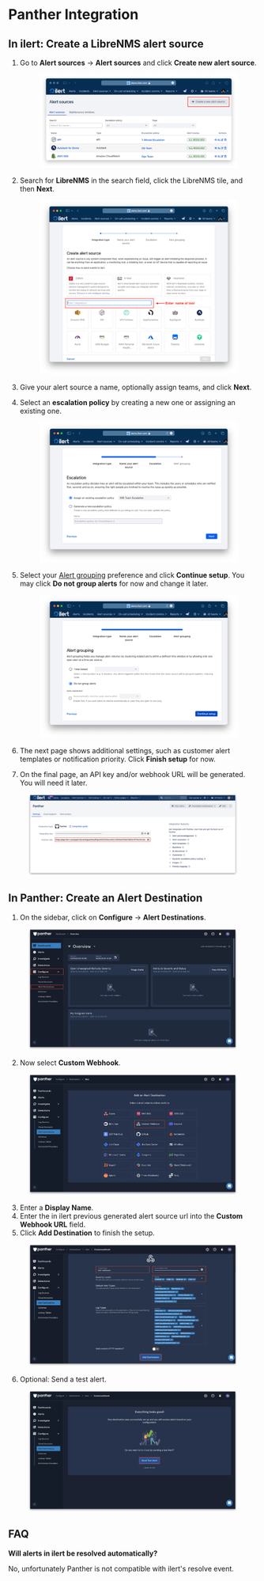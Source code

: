 # Panther Integration

## In ilert: Create a LibreNMS alert source&#x20;

1.  Go to **Alert sources** -> **Alert sources** and click **Create new alert source**.

    <figure><img src="../../.gitbook/assets/Screenshot 2023-08-28 at 10.21.10.png" alt=""><figcaption></figcaption></figure>
2.  Search for **LibreNMS** in the search field, click the LibreNMS tile, and then **Next**.&#x20;

    <figure><img src="../../.gitbook/assets/Screenshot 2023-08-28 at 10.24.23.png" alt=""><figcaption></figcaption></figure>
3. Give your alert source a name, optionally assign teams, and click **Next**.
4.  Select an **escalation policy** by creating a new one or assigning an existing one.

    <figure><img src="../../.gitbook/assets/Screenshot 2023-08-28 at 11.37.47.png" alt=""><figcaption></figcaption></figure>
5.  Select your [Alert grouping](../../alerting/alert-sources.md#alert-grouping) preference and click **Continue setup**. You may click **Do not group alerts** for now and change it later.&#x20;

    <figure><img src="../../.gitbook/assets/Screenshot 2023-08-28 at 11.38.24.png" alt=""><figcaption></figcaption></figure>
6. The next page shows additional settings, such as customer alert templates or notification priority. Click **Finish setup** for now.
7. On the final page, an API key and/or webhook URL will be generated. You will need it later.

<figure><img src="../../.gitbook/assets/il-1.png" alt=""><figcaption></figcaption></figure>

## In Panther: Create an Alert Destination

1. On the sidebar, click on **Configure** -> **Alert Destinations**.

<figure><img src="../../.gitbook/assets/1.png" alt=""><figcaption></figcaption></figure>

2. Now select **Custom Webhook**.

<figure><img src="../../.gitbook/assets/2 (1).png" alt=""><figcaption></figcaption></figure>

3. Enter a **Display Name**.
4. Enter the in ilert previous generated alert source url into the **Custom Webhook URL** field.
5. Click **Add Destination** to finish the setup.

<figure><img src="../../.gitbook/assets/3.png" alt=""><figcaption></figcaption></figure>

6. Optional: Send a test alert.

<figure><img src="../../.gitbook/assets/4.png" alt=""><figcaption></figcaption></figure>

## FAQ <a href="#faq" id="faq"></a>

**Will alerts in ilert be resolved automatically?**

No, unfortunately Panther is not compatible with ilert's resolve event.
